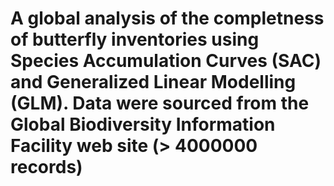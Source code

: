# A global analysis of the completness of butterfly inventories using Species Accumulation Curves (SAC) and Generalized Linear Modelling (GLM). Data were sourced from the Global Biodiversity Information Facility web site (> 4000000 records)
